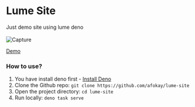 # Lume Site
Just demo site using lume deno<br><br>
![Capture](https://telegra.ph/file/f1944e4a501416205fedf.jpg)

[Demo](https://lume-gooks.deno.dev)

### How to use?
1. You have install deno first - [Install Deno](https://deno.land/manual/getting_started/installation)
2. Clone the Github repo: `git clone https://github.com/afokay/lume-site`
3. Open the project directory: `cd lume-site`
4. Run locally: `deno task serve`
